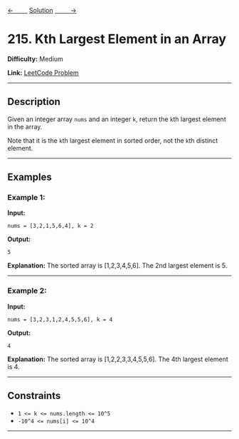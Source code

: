 [<-&nbsp;&nbsp;&nbsp;&nbsp;&nbsp;&nbsp;&nbsp;&nbsp;](../230.%20Kth%20Smallest%20Element%20in%20a%20BST/statement.md)
[Solution](../215.%20Kth%20Largest%20Element%20in%20an%20Array/solution.js)
[&nbsp;&nbsp;&nbsp;&nbsp;&nbsp;&nbsp;&nbsp;&nbsp; ->](../347.%20Top%20K%20Frequent%20Elements/statement.md)

# 215. Kth Largest Element in an Array

**Difficulty:** Medium

**Link:** [LeetCode Problem](https://leetcode.com/problems/kth-largest-element-in-an-array/)

---

## Description

Given an integer array `nums` and an integer `k`, return the `k`th largest element in the array.

Note that it is the `k`th largest element in sorted order, not the `k`th distinct element.

---

## Examples

### Example 1:

**Input:**

```plaintext
nums = [3,2,1,5,6,4], k = 2
```

**Output:**

```plaintext
5
```

**Explanation:**
The sorted array is [1,2,3,4,5,6]. The 2nd largest element is 5.

---

### Example 2:

**Input:**

```plaintext
nums = [3,2,3,1,2,4,5,5,6], k = 4
```

**Output:**

```plaintext
4
```

**Explanation:**
The sorted array is [1,2,2,3,3,4,5,5,6]. The 4th largest element is 4.

---

## Constraints

- `1 <= k <= nums.length <= 10^5`
- `-10^4 <= nums[i] <= 10^4`

---
